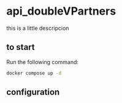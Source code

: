 # api_doubleVPartners

this is a little descripcion

## to start

Run the following command:

```sh
docker compose up -d
```

## configuration 
